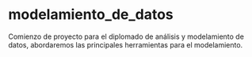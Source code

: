 # modelamiento_de_datos
Comienzo de proyecto para el diplomado de análisis y modelamiento de datos, abordaremos las principales herramientas para el modelamiento.

